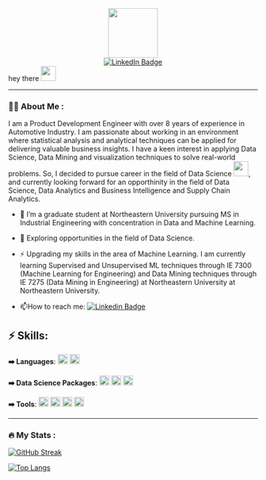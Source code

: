 <div id="header" align="center">
  <img src="https://media.giphy.com/media/M9gbBd9nbDrOTu1Mqx/giphy.gif" width="100"/>
  <div id="badges">
  <a href="https://www.linkedin.com/in/karthikpanghat/">
    <img src="https://img.shields.io/badge/LinkedIn-blue?style=for-the-badge&logo=linkedin&logoColor=white" alt="LinkedIn Badge"/>
  </a>
</div> 
  <img src="https://komarev.com/ghpvc/?username=kpanghat&style=flat-square&color=blue" alt=""/>
</div>
        </h1>
        hey there
        <img src="https://media.giphy.com/media/hvRJCLFzcasrR4ia7z/giphy.gif" width="30px"/>
        </h1>
</div>


---

### :man_technologist: About Me :

I am a Product Development Engineer with over 8 years of experience in Automotive Industry. I am passionate about working in an environment where statistical analysis and analytical techniques can be applied for delivering valuable business insights. I have a keen interest in applying Data Science, Data Mining and visualization techniques to solve real-world problems. So, I decided to pursue career in the field  of Data Science <img src="https://media.giphy.com/media/WUlplcMpOCEmTGBtBW/giphy.gif" width="30">, and currently looking forward for an opporthinity in the field of Data Science, Data Analytics and Business Intelligence and Supply Chain Analytics.

- :telescope: I’m a graduate student at Northeastern University pursuing MS in Industrial Engineering with concentration in Data and Machine Learning.

- :seedling: Exploring opportunities in the field of Data Science.

- :zap: Upgrading my skills in the area of Machine Learning. I am currently learning Supervised and Unsupervised ML techniques through IE 7300 (Machine Learning for Engineering) and Data Mining techniques through IE 7275 (Data Mining in Engineering) at Northeastern University at Northeastern University.

- :mailbox:How to reach me: [![Linkedin Badge](https://img.shields.io/badge/-karthikpanghat-blue?style=flat&logo=Linkedin&logoColor=white)](https://www.linkedin.com/in/karthikpanghat/)


## ⚡ Skills:
**➡️ Languages**: <img src="https://img.shields.io/badge/-Python-black?style=flat-square&logo=Python" height=20></a>
<img src="https://img.shields.io/badge/R-276DC3?style=for-the-badge&logo=r&logoColor=white" height=20></a>

**➡️ Data Science Packages**: <img src="https://img.shields.io/badge/Numpy-777BB4?style=for-the-badge&logo=numpy&logoColor=white" height=20></a>
<img src="https://img.shields.io/badge/Pandas-2C2D72?style=for-the-badge&logo=pandas&logoColor=white" height=20></a>
<img src="https://img.shields.io/badge/scikit_learn-F7931E?style=for-the-badge&logo=scikit-learn&logoColor=white" height=20></a>

**➡️ Tools**: <img src="https://img.shields.io/badge/-Git-black?style=flat-square&logo=git" height=20></a>
<img src="https://img.shields.io/badge/-GitHub-181717?style=flat-square&logo=github" height=20></a>
<img src="https://img.shields.io/badge/-Jupyter-blue?style=flat-square&logo=jupyter" height=20></a>
<img src="https://img.shields.io/badge/-Visual%20Studio%20Code-blue?style=flat-square&logo=visualstudiocode" height=20></a>

---

### :fire: My Stats :

[![GitHub Streak](http://github-readme-streak-stats.herokuapp.com?user=kpanghat&theme=dark&background=000000)](https://git.io/streak-stats)

[![Top Langs](https://github-readme-stats.vercel.app/api/top-langs/?username=kpanghat&layout=compact&theme=vision-friendly-dark)](https://github.com/anuraghazra/github-readme-stats)

<!--
**kpanghat/kpanghat** is a ✨ _special_ ✨ repository because its `README.md` (this file) appears on your GitHub profile.

Here are some ideas to get you started:

- 🔭 I’m currently working on ...
- 🌱 I’m currently learning ...
- 👯 I’m looking to collaborate on ...
- 🤔 I’m looking for help with ...
- 💬 Ask me about ...
- 📫 How to reach me: ...
- 😄 Pronouns: ...
- ⚡ Fun fact: ...
--
